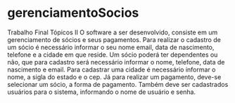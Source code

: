 # gerenciamentoSocios

Trabalho Final Tópicos II
O software a ser desenvolvido, consiste em um gerenciamento de sócios e seus pagamentos. Para realizar o cadastro de um sócio é necessário informar o seu nome email, data de nascimento, telefone e a cidade em que reside. Um sócio poderá ter dependentes ou não, que para cadastro será necessário informar o nome, telefone, data de nascimento e email.
Para cadastrar uma cidade é necessário informar o nome, a sigla do estado e o cep. Já para realizar um pagamento, deve-se selecionar um sócio, a forma de pagamento.
Também deve ser cadastrados usuários para o sistema, informando o nome de usuário e senha.
